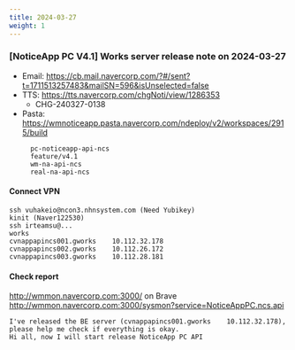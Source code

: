 ```yaml
---
title: 2024-03-27
weight: 1
---
```


### [NoticeApp PC V4.1] Works server release note on 2024-03-27

- Email: https://cb.mail.navercorp.com/?#/sent?t=1711513257483&mailSN=596&isUnselected=false
- TTS: https://tts.navercorp.com/chgNoti/view/1286353
  - CHG-240327-0138
- Pasta: https://wmnoticeapp.pasta.navercorp.com/ndeploy/v2/workspaces/2915/build
  ```
    pc-noticeapp-api-ncs
    feature/v4.1
    wm-na-api-ncs
    real-na-api-ncs
  ```


#### Connect VPN

```
ssh vuhakeio@ncon3.nhnsystem.com (Need Yubikey)
kinit (Naver122530)
ssh irteamsu@...
works
cvnappapincs001.gworks    10.112.32.178
cvnappapincs002.gworks    10.112.26.172
cvnappapincs003.gworks    10.112.28.181
```

#### Check report
http://wmmon.navercorp.com:3000/ on Brave
http://wmmon.navercorp.com:3000/sysmon?service=NoticeAppPC.ncs.api

```
I've released the BE server (cvnappapincs001.gworks    10.112.32.178), please help me check if everything is okay.
Hi all, now I will start release NoticeApp PC API
```